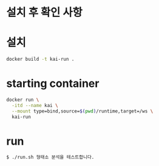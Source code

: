 # 설치 후 확인 사항

# 설치

```bash
docker build -t kai-run .
```

# starting container

```bash
docker run \
  -itd --name kai \
  --mount type=bind,source=$(pwd)/runtime,target=/ws \
  kai-run
```

# run

```bash
$ ./run.sh 형태소 분석을 테스트합니다.
```

